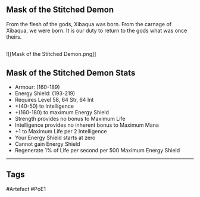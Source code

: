 ## Mask of the Stitched Demon
From the flesh of the gods, Xibaqua was born.
From the carnage of Xibaqua, we were born.
It is our duty to return to the gods what was once theirs.
##
![[Mask of the Stitched Demon.png]]
## Mask of the Stitched Demon Stats
- Armour: (160-189)
- Energy Shield: (193-219)
- Requires Level 58, 64 Str, 64 Int
- +(40-50) to Intelligence
- +(160-180) to maximum Energy Shield
- Strength provides no bonus to Maximum Life
- Intelligence provides no inherent bonus to Maximum Mana
- +1 to Maximum Life per 2 Intelligence
- Your Energy Shield starts at zero
- Cannot gain Energy Shield
- Regenerate 1% of Life per second per 500 Maximum Energy Shield


---
## Tags
#Artefact
#PoE1